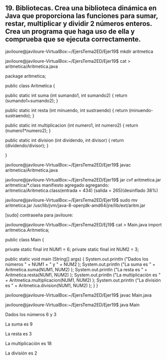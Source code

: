 ## 19. Bibliotecas. Crea una biblioteca dinámica en Java que proporciona las funciones para sumar, restar, multiplicar y dividir 2 números enteros. Crea un programa que haga uso de ella y comprueba que se ejecuta correctamente.

javiloure@javiloure-VirtualBox:~/EjersTema2ED/Ejer19$ mkdir aritmetica

javiloure@javiloure-VirtualBox:~/EjersTema2ED/Ejer19$ cat > aritmetica/Aritmetica.java

package aritmetica;

public class Aritmetica {

public static int suma (int sumando1, int sumando2) { return (sumando1+sumando2); }

public static int resta (int minuendo, int sustraendo) { return (minuendo-sustraendo); }

public static int multiplicacion (int numero1, int numero2) { return (numero1*numero2); }

public static int division (int dividendo, int divisor) { return (dividendo/divisor); }

}

javiloure@javiloure-VirtualBox:~/EjersTema2ED/Ejer19$ javac aritmetica/Aritmetica.java

javiloure@javiloure-VirtualBox:~/EjersTema2ED/Ejer19$ jar cvf aritmetica.jar aritmetica/*.class manifiesto agregado agregando: aritmetica/Aritmetica.class(entrada = 434) (salida = 265)(desinflado 38%)

javiloure@javiloure-VirtualBox:~/EjersTema2ED/Ejer19$ sudo mv aritmetica.jar /usr/lib/jvm/java-8-openjdk-amd64/jre/lib/ext/aritm.jar

[sudo] contraseña para javiloure:

javiloure@javiloure-VirtualBox:~/EjersTema2ED/Ej19$ cat > Main.java import aritmetica.Aritmetica;

public class Main {

private static final int NUM1 = 6; private static final int NUM2 = 3;

public static void main (String[] args) { 
System.out.println ("Dados los números " + NUM1 + " y " + NUM2 ); 
System.out.println ("La suma es " + Aritmetica.suma(NUM1, NUM2) );
System.out.println ("La resta es " + Aritmetica.resta(NUM1, NUM2) );
System.out.println ("La multiplicación es " + Aritmetica.multiplicacion(NUM1, NUM2) ); 
System.out.println ("La división es " + Aritmetica.division(NUM1, NUM2) ); }
}

javiloure@javiloure-VirtualBox:~/EjersTema2ED/Ejer19$ javac Main.java

javiloure@javiloure-VirtualBox:~/EjersTema2ED/Ejer19$ java Main

Dados los números 6 y 3

La suma es 9

La resta es 3

La multiplicación es 18

La división es 2
